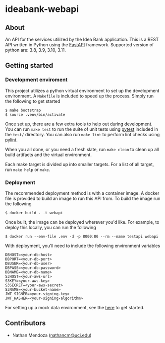 # ideabank-webapi

## About

An API for the services utilized by the Idea Bank application. This is a REST API written in Python using the [FastAPI](https://fastapi.tiangolo.com) framework. Supported version of python are: 3.8, 3.9, 3.10, 3.11.

## Getting started

### Development enviroment

This project utilizes a python virtual environment to set up the development environment. A `Makefile` is included to speed up the process. Simply run the following to get started

```shell
$ make bootstrap
$ source .venv/bin/activate
```

Once set up, there are a few extra tools to help out during development. You can run `make test` to run the suite of unit tests using [pytest](https://docs.pytest.org/en/7.3.x/) included in the `test/` directory. You can also run `make lint` to perform lint checks using [pylint](https://pylint.readthedocs.io/en/stable/).

When you all done, or you need a fresh slate, run `make clean` to clean up all build artifacts and the virtual environment.

Each make target is divided up into smaller targets. For a list of all target, run `make help` or `make`.

### Deployment

The recommended deployment method is with a container image. A docker file is provided to build an image to run this API from. To build the image run the following

```shell
$ docker build . -t webapi
```

Once built, the image can be deployed wherever you'd like. For example, to deploy this locally, you can run the following

```shell
$ docker run --env-file .env -d -p 8000:80 --rm --name testapi webapi
```

With deployment, you'll need to include the following environment variables

```
DBHOST=<your-db-host>
DBPORT=<your-db-port>
DBUSER=<your-db-user>
DBPASS=<your-db-password>
DBNAME=<your-db-name>
S3HOST=<your-aws-url>
S3KEY=<your-aws-key>
S3SECRET=<your-aws-secret>
S3NAME=<your-bucket-name>
JWT_SIGNER=<your-signing-key>
JWT_HASHER=<your-signing-algorithm>
```

For setting up a mock data environment, see the [here](./data/README.md) to get started.

## Contributors

- Nathan Mendoza (nathancm@uci.edu)
